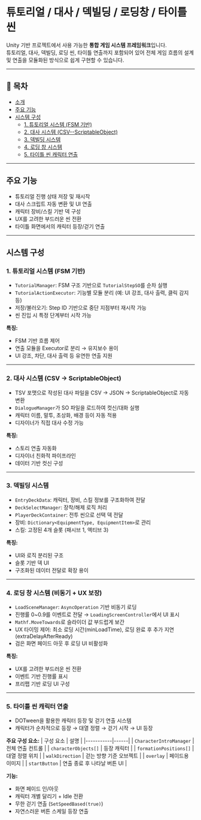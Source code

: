 # 튜토리얼 / 대사 / 덱빌딩 / 로딩창 / 타이틀씬

Unity 기반 프로젝트에서 사용 가능한 **통합 게임 시스템 프레임워크**입니다.  
튜토리얼, 대사, 덱빌딩, 로딩 씬, 타이틀 연출까지 포함되어 있어 전체 게임 흐름의 설계 및 연출을 모듈화된 방식으로 쉽게 구현할 수 있습니다.

---

## 📌 목차

- [소개](#소개)
- [주요 기능](#주요-기능)
- [시스템 구성](#시스템-구성)
  - [1. 튜토리얼 시스템 (FSM 기반)](#1-튜토리얼-시스템-fsm-기반)
  - [2. 대사 시스템 (CSV--ScriptableObject)](#2-대사-시스템-csv--scriptableobject)
  - [3. 덱빌딩 시스템](#3-덱빌딩-시스템)
  - [4. 로딩 창 시스템](#4-로딩창창-시스템)
  - [5. 타이틀 씬 캐릭터 연출](#5-타이틀-씬-캐릭터-연출)

---

## 주요 기능

- 튜토리얼 진행 상태 저장 및 재시작
- 대사 스크립트 자동 변환 및 UI 연출
- 캐릭터 장비/스킬 기반 덱 구성
- UX를 고려한 부드러운 씬 전환
- 타이틀 화면에서의 캐릭터 등장/걷기 연출

---

## 시스템 구성

### 1. 튜토리얼 시스템 (FSM 기반)

- `TutorialManager`: FSM 구조 기반으로 `TutorialStepSO`를 순차 실행
- `TutorialActionExecutor`: 기능별 모듈 분리 (예: UI 강조, 대사 출력, 클릭 감지 등)
- 저장/불러오기: Step ID 기반으로 중단 지점부터 재시작 가능
- 씬 진입 시 특정 단계부터 시작 가능

**특징:**
- FSM 기반 흐름 제어
- 연출 모듈을 Executor로 분리 → 유지보수 용이
- UI 강조, 차단, 대사 출력 등 유연한 연출 지원

---

### 2. 대사 시스템 (CSV → ScriptableObject)

- TSV 포맷으로 작성된 대사 파일을 CSV → JSON → ScriptableObject로 자동 변환
- `DialogueManager`가 SO 파일을 로드하여 컷신/대화 실행
- 캐릭터 이름, 말투, 초상화, 배경 등이 자동 적용
- 디자이너가 직접 대사 수정 가능

**특징:**
- 스토리 연출 자동화
- 디자이너 친화적 파이프라인
- 데이터 기반 컷신 구성

---

### 3. 덱빌딩 시스템

- `EntryDeckData`: 캐릭터, 장비, 스킬 정보를 구조화하여 전달
- `DeckSelectManager`: 장착/해제 로직 처리
- `PlayerDeckContainer`: 전투 씬으로 선택 덱 전달
- 장비: `Dictionary<EquipmentType, EquipmentItem>`로 관리
- 스킬: 고정된 4개 슬롯 (패시브 1, 액티브 3)

**특징:**
- UI와 로직 분리된 구조
- 슬롯 기반 덱 UI
- 구조화된 데이터 전달로 확장 용이

---

### 4. 로딩 창 시스템 (비동기 + UX 보장)

- `LoadSceneManager`: `AsyncOperation` 기반 비동기 로딩
- 진행률 0~0.9를 이벤트로 전달 → `LoadingScreenController`에서 UI 표시
- `Mathf.MoveTowards`로 슬라이더 값 부드럽게 보간
- UX 타이밍 제어: 최소 로딩 시간(minLoadTime), 로딩 완료 후 추가 지연(extraDelayAfterReady)
- 검은 화면 페이드 아웃 후 로딩 UI 비활성화

**특징:**
- UX를 고려한 부드러운 씬 전환
- 이벤트 기반 진행률 표시
- 프리팹 기반 로딩 UI 구성

---

### 5. 타이틀 씬 캐릭터 연출

- DOTween을 활용한 캐릭터 등장 및 걷기 연출 시스템
- 캐릭터가 순차적으로 등장 → 대열 정렬 → 걷기 시작 → UI 등장

**주요 구성 요소:**
| 구성 요소 | 설명 |
|-----------|------|
| `CharacterIntroManager` | 전체 연출 컨트롤 |
| `characterObjects[]` | 등장 캐릭터 |
| `formationPositions[]` | 대열 정렬 위치 |
| `walkDirection` | 걷는 방향 기준 오브젝트 |
| `overlay` | 페이드용 이미지 |
| `startButton` | 연출 종료 후 나타날 버튼 UI |

**기능:**
- 화면 페이드 인/아웃
- 캐릭터 개별 달리기 + Idle 전환
- 무한 걷기 연출 (`SetSpeedBased(true)`)
- 자연스러운 버튼 스케일 등장 연출





